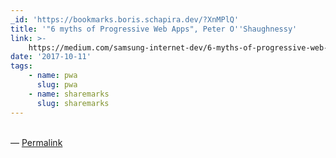 ```yaml
---
_id: 'https://bookmarks.boris.schapira.dev/?XnMPlQ'
title: '"6 myths of Progressive Web Apps", Peter O''Shaughnessy'
link: >-
    https://medium.com/samsung-internet-dev/6-myths-of-progressive-web-apps-81e28ca9d2b1
date: '2017-10-11'
tags:
    - name: pwa
      slug: pwa
    - name: sharemarks
      slug: sharemarks
---
```


<br>&#8212;
<a href="https://bookmarks.boris.schapira.dev/?XnMPlQ" title="Permalink">Permalink</a>
